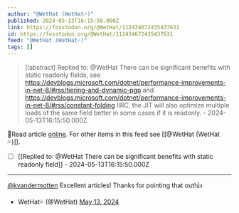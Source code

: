 ```yaml
---
author: "@WetHat (WetHat💦)"
published: 2024-05-13T16:15:50.000Z
link: https://fosstodon.org/@WetHat/112434672435437631
id: https://fosstodon.org/@WetHat/112434672435437631
feed: "@WetHat (WetHat💦)"
tags: []
---
```

> [!abstract] Replied to: @WetHat There can be significant benefits with static readonly fields, see https://devblogs.microsoft.com/dotnet/performance-improvements-in-net-8/#rss/tiering-and-dynamic-pgo and https://devblogs.microsoft.com/dotnet/performance-improvements-in-net-8/#rss/constant-folding IIRC, the JIT will also optimize multiple loads of the same field better in some cases if it is readonly. - 2024-05-13T16:15:50.000Z

🔗Read article [online](https://fosstodon.org/@WetHat/112434672435437631). For other items in this feed see [[@WetHat (WetHat💦)]].

- [ ] [[Replied to꞉ @WetHat There can be significant benefits with static readonly field]] - 2024-05-13T16:15:50.000Z
- - -
[@kvandermotten](https://mastodon.online/@kvandermotten) Excellent articles! Thanks for pointing that out!👍

- WetHat💦 (@WetHat) [May 13, 2024](https://fosstodon.org/@WetHat/112434672435437631)
